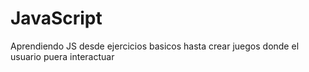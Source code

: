 # JavaScript
Aprendiendo JS desde ejercicios basicos hasta crear juegos donde el usuario puera interactuar
